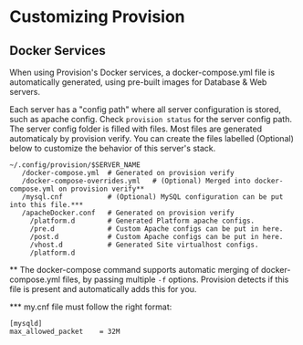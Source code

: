# Customizing Provision

## Docker Services

When using Provision's Docker services, a docker-compose.yml file is automatically generated, using pre-built images for Database & Web servers.

Each server has a "config path" where all server configuration is stored, such as apache config. Check `provision status` for the server config path. The server config folder is filled with files. Most files are generated automaticaly by provision verify. You can create the files labelled \(Optional\) below to customize the behavior of this server's stack.

```
~/.config/provision/$SERVER_NAME
   /docker-compose.yml  # Generated on provision verify
   /docker-compose-overrides.yml   # (Optional) Merged into docker-compose.yml on provision verify** 
   /mysql.cnf           # (Optional) MySQL configuration can be put into this file.*** 
   /apacheDocker.conf   # Generated on provision verify
     /platform.d        # Generated Platform apache configs. 
     /pre.d             # Custom Apache configs can be put in here.
     /post.d            # Custom Apache configs can be put in here.
     /vhost.d           # Generated Site virtualhost configs.
     /platform.d
```

\*\* The docker-compose command supports automatic merging of docker-compose.yml files, by passing multiple `-f` options. Provision detects if this file is present and automatically adds this for you.

\*\*\* my.cnf file must follow the right format:

```
[mysqld]
max_allowed_packet    = 32M
```

### 



